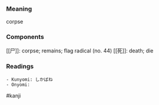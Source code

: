 ### Meaning

corpse

### Components

[[尸]]: corpse; remains; flag radical (no. 44) [[死]]: death; die

### Readings

```
- Kunyomi: しかばね
- Onyomi: 
```

#kanji